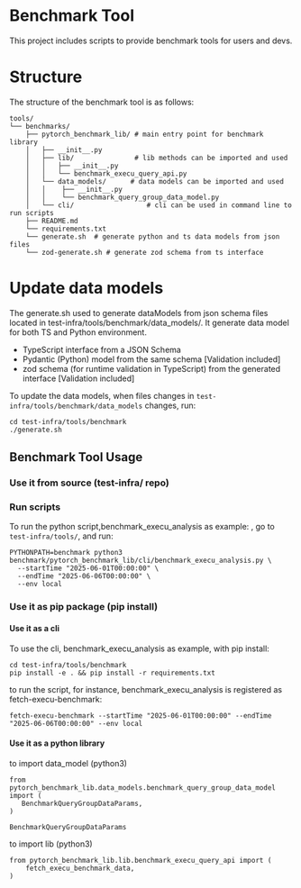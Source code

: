 # Benchmark Tool
This project includes scripts to provide benchmark tools for users and devs.

# Structure

The structure of the benchmark tool is as follows:
```
tools/
└── benchmarks/
    ├── pytorch_benchmark_lib/ # main entry point for benchmark library
    │   ├── __init__.py
    │   ├── lib/               # lib methods can be imported and used
    │   │   ├── __init__.py
    │   │   └── benchmark_execu_query_api.py
    │   └── data_models/      # data models can be imported and used
    │   │    ├── __init__.py
    │   │    └── benchmark_query_group_data_model.py
    │   └── cli/                  # cli can be used in command line to run scripts
    ├── README.md
    └── requirements.txt
    └── generate.sh  # generate python and ts data models from json files
    └── zod-generate.sh # generate zod schema from ts interface
```

# Update data models
The generate.sh used to generate dataModels from json schema files located in test-infra/tools/benchmark/data_models/. It generate data model for both TS and Python environment.
- TypeScript interface from a JSON Schema
- Pydantic (Python) model from the same schema [Validation included]
- zod schema (for runtime validation in TypeScript) from the generated interface [Validation included]

To update the data models, when files changes in `test-infra/tools/benchmark/data_models` changes, run:
```
cd test-infra/tools/benchmark
./generate.sh
```

## Benchmark Tool Usage

### Use it from source (test-infra/ repo)
### Run scripts
To run the python script,benchmark_execu_analysis as example:
, go to `test-infra/tools/`, and run:
```
PYTHONPATH=benchmark python3 benchmark/pytorch_benchmark_lib/cli/benchmark_execu_analysis.py \
  --startTime "2025-06-01T00:00:00" \
  --endTime "2025-06-06T00:00:00" \
  --env local
```

### Use it as pip package (pip install)
#### Use it as a cli
To use the cli, benchmark_execu_analysis as example, with pip install:
```
cd test-infra/tools/benchmark
pip install -e . && pip install -r requirements.txt
```

to run the script, for instance, benchmark_execu_analysis is registered as fetch-execu-benchmark:
```
fetch-execu-benchmark --startTime "2025-06-01T00:00:00" --endTime "2025-06-06T00:00:00" --env local
```

#### Use it as a python library
to import data_model (python3)
```python3
from pytorch_benchmark_lib.data_models.benchmark_query_group_data_model import (
   BenchmarkQueryGroupDataParams,
)

BenchmarkQueryGroupDataParams
```

to import lib (python3)
```python3
from pytorch_benchmark_lib.lib.benchmark_execu_query_api import (
    fetch_execu_benchmark_data,
)
```
